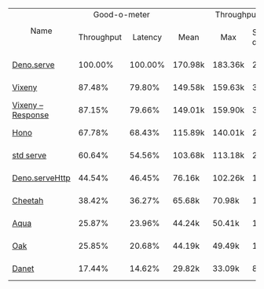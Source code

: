 <table>
<tr>
    <td align="center" rowspan="2">Name</td>
    <td align="center" colspan="2">Good-o-meter</td>
    <td align="center" colspan="4">Throughput (rps)</td>
    <td align="center" colspan="3">Latency (ms)</td>
</tr>
<tr>
    <!-- still Name -->
    <td align="center">Throughput</td>
    <td align="center">Latency</td>
    <td align="center">Mean</td>
    <td align="center">Max</td>
    <td align="center">Standard deviation</td>
    <td align="center">Size per second</td>
    <td align="center">Avg</td>
    <td align="center">Min</td>
    <td align="center">Max</td>
</tr><tr>
    <td><a href="./deno_serve.ts.md">Deno.serve</a></td>
    <td>100.00%</td>
    <td>100.00%</td>
    <td>170.98k</td>
    <td>183.36k</td>
    <td>23.86k</td>
    <td>1.79 MiB</td>
    <td>0.45</td>
    <td>0.29</td>
    <td>1.88</td>
</tr>
<tr>
    <td><a href="./vixeny.ts.md">Vixeny</a></td>
    <td>87.48%</td>
    <td>79.80%</td>
    <td>149.58k</td>
    <td>159.63k</td>
    <td>34.11k</td>
    <td>1.29 MiB</td>
    <td>0.56</td>
    <td>0.35</td>
    <td>2.93</td>
</tr>
<tr>
    <td><a href="./vixeny_response.ts.md">Vixeny – Response</a></td>
    <td>87.15%</td>
    <td>79.66%</td>
    <td>149.01k</td>
    <td>159.90k</td>
    <td>33.75k</td>
    <td>1.28 MiB</td>
    <td>0.56</td>
    <td>0.34</td>
    <td>3.25</td>
</tr>
<tr>
    <td><a href="./hono.ts.md">Hono</a></td>
    <td>67.78%</td>
    <td>68.43%</td>
    <td>115.89k</td>
    <td>140.01k</td>
    <td>24.01k</td>
    <td>1.22 MiB</td>
    <td>0.65</td>
    <td>0.38</td>
    <td>3.73</td>
</tr>
<tr>
    <td><a href="./deno_std_serve.ts.md">std serve</a></td>
    <td>60.64%</td>
    <td>54.56%</td>
    <td>103.68k</td>
    <td>113.18k</td>
    <td>23.89k</td>
    <td>1.09 MiB</td>
    <td>0.82</td>
    <td>0.49</td>
    <td>4.81</td>
</tr>
<tr>
    <td><a href="./deno_serve_http.ts.md">Deno.serveHttp</a></td>
    <td>44.54%</td>
    <td>46.45%</td>
    <td>76.16k</td>
    <td>102.26k</td>
    <td>19.23k</td>
    <td>0.81 MiB</td>
    <td>0.96</td>
    <td>0.52</td>
    <td>4.69</td>
</tr>
<tr>
    <td><a href="./cheetah.ts.md">Cheetah</a></td>
    <td>38.42%</td>
    <td>36.27%</td>
    <td>65.68k</td>
    <td>70.98k</td>
    <td>14.89k</td>
    <td>0.69 MiB</td>
    <td>1.23</td>
    <td>0.75</td>
    <td>5.88</td>
</tr>
<tr>
    <td><a href="./aqua.ts.md">Aqua</a></td>
    <td>25.87%</td>
    <td>23.96%</td>
    <td>44.24k</td>
    <td>50.41k</td>
    <td>11.33k</td>
    <td>0.47 MiB</td>
    <td>1.86</td>
    <td>0.74</td>
    <td>8.96</td>
</tr>
<tr>
    <td><a href="./oak.ts.md">Oak</a></td>
    <td>25.85%</td>
    <td>20.68%</td>
    <td>44.19k</td>
    <td>49.49k</td>
    <td>13.18k</td>
    <td>0.47 MiB</td>
    <td>2.16</td>
    <td>0.90</td>
    <td>9.88</td>
</tr>
<tr>
    <td><a href="./danet.ts.md">Danet</a></td>
    <td>17.44%</td>
    <td>14.62%</td>
    <td>29.82k</td>
    <td>33.09k</td>
    <td>8.35k</td>
    <td>0.31 MiB</td>
    <td>3.05</td>
    <td>1.00</td>
    <td>12.03</td>
</tr>
</table>